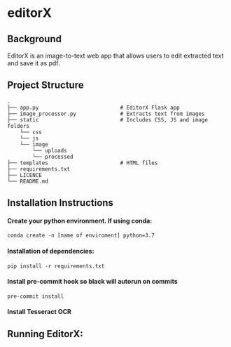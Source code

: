 # editorX

## Background

EditorX is an image-to-text web app that allows users to edit extracted text and save it as pdf.

## Project Structure

    .
    ├── app.py                  		# EditorX Flask app
    ├── image_processor.py              # Extracts text from images
    ├── static                          # Includes CSS, JS and image folders
        └── css
        └── js
        └── image
            └── uploads
            └── processed
    ├── templates                       # HTML files
    ├── requirements.txt   
    ├── LICENCE          
    └── README.md

## Installation Instructions

#### Create your python environment. If using conda:

`conda create -n [name of enviroment] python=3.7`

#### Installation of dependencies:

`pip install -r requirements.txt`

#### Install pre-commit hook so black will autorun on commits

`pre-commit install`

#### Install Tesseract OCR





## Running EditorX: